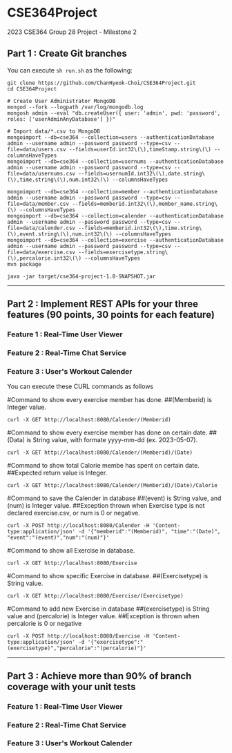 # CSE364Project
2023 CSE364 Group 28 Project - Milestone 2

## Part 1 : Create Git branches

You can execute `sh run.sh` as the following:
```
git clone https://github.com/ChanHyeok-Choi/CSE364Project.git
cd CSE364Project

# Create User Administrator MongoDB
mongod --fork --logpath /var/log/mongodb.log
mongosh admin --eval "db.createUser({ user: 'admin', pwd: 'password', roles: ['userAdminAnyDatabase'] })"

# Import data/*.csv to MongoDB
mongoimport --db=cse364 --collection=users --authenticationDatabase admin --username admin --password password --type=csv --file=data/users.csv --fields=userId.int32\(\),timeStamp.string\(\) --columnsHaveTypes
mongoimport --db=cse364 --collection=usernums --authenticationDatabase admin --username admin --password password --type=csv --file=data/usernums.csv --fields=usernumId.int32\(\),date.string\(\),time.string\(\),num.int32\(\) --columnsHaveTypes

mongoimport --db=cse364 --collection=member --authenticationDatabase admin --username admin --password password --type=csv --file=data/member.csv --fields=memberid.int32\(\),member_name.string\(\) --columnsHaveTypes
mongoimport --db=cse364 --collection=calender --authenticationDatabase admin --username admin --password password --type=csv --file=data/calender.csv --fields=memberid.int32\(\),time.string\(\),event.string\(\),num.int32\(\) --columnsHaveTypes
mongoimport --db=cse364 --collection=exercise --authenticationDatabase admin --username admin --password password --type=csv --file=data/exercise.csv --fields=exercisetype.string\(\),percalorie.int32\(\) --columnsHaveTypes
mvn package

java -jar target/cse364-project-1.0-SNAPSHOT.jar
```

---

## Part 2 : Implement REST APIs for your three features (90 points, 30 points for each feature)

### Feature 1 : Real-Time User Viewer

### Feature 2 : Real-Time Chat Service

### Feature 3 : User's Workout Calender

You can execute these CURL commands as follows

#Command to show every exercise member has done.
##(Memberid) is Integer value.
```
curl -X GET http://localhost:8080/Calender/(Memberid)
```
#Command to show every exercise member has done on certain date.
##(Data) is String value, with formate yyyy-mm-dd (ex. 2023-05-07).
```
curl -X GET http://localhost:8080/Calender/(Memberid)/(Date)
```
#Command to show total Calorie membe has spent on certain date.
##Expected return value is Integer.
```
curl -X GET http://localhost:8080/Calender/(Memberid)/(Date)/Calorie
```
#Command to save the Calender in database
##(event) is String value, and (num) is Integer value.
##Exception thrown when Exercise type is not declared exercise.csv, or num is 0 or negative.
```
curl -X POST http://localhost:8080/Calender -H 'Content-type:application/json' -d '{"memberid":"(Memberid)", "time":"(Date)", "event":"(event)","num":"(num)"}'
```
#Command to show all Exercise in database.
```
curl -X GET http://localhost:8080/Exercise
```
#Command to show specific Exercise in database.
##(Exercisetype) is String value.
```
curl -X GET http://localhost:8080/Exercise/(Exercisetype)
```
#Command to add new Exercise in database
##(exercisetype) is String value and (percalorie) is Integer value.
##Exception is thrown when percalorie is 0 or negative
```
curl -X POST http://localhost:8080/Exercise -H 'Content-type:application/json' -d '{"exercisetype":"(exercisetype)","percalorie":"(percalorie)"}'
```

---
  
## Part 3 : Achieve more than 90% of branch coverage with your unit tests

### Feature 1 : Real-Time User Viewer

### Feature 2 : Real-Time Chat Service

### Feature 3 : User's Workout Calender